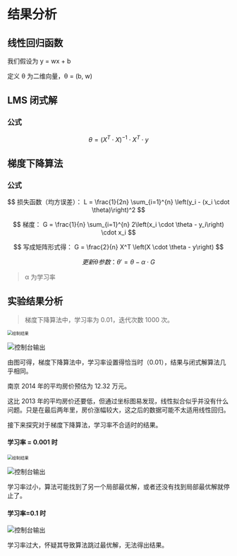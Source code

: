 # 结果分析



## 线性回归函数

我们假设为 y = wx + b

定义 θ 为二维向量，θ = (b, w)



## LMS 闭式解

### 公式

$$
\theta = \left( X^T \cdot X \right)^{-1} \cdot X^T \cdot y
$$





## 梯度下降算法

### 公式

$$
损失函数（均方误差）：
L = \frac{1}{2n} \sum_{i=1}^{n} \left(y_i - (x_i \cdot \theta)\right)^2
$$

$$
梯度：
G = \frac{1}{n} \sum_{i=1}^{n} 2\left(x_i \cdot \theta - y_i\right) \cdot x_i
$$

$$
写成矩阵形式得：
G = \frac{2}{n} X^T \left(X \cdot \theta - y\right)
$$

$$
更新 θ 参数：
\theta' = \theta - \alpha \cdot G
$$

> α 为学习率



## 实验结果分析

> 梯度下降算法中，学习率为 0.01，迭代次数 1000 次。

<img src="https://pics.saikaisa.top/image-20231126181942040.png" alt="绘制结果" style="zoom: 67%;" />

![控制台输出](https://pics.saikaisa.top/image-20231126182024165-17009940324871-17009946778776.png)

由图可得，梯度下降算法中，学习率设置得恰当时（0.01），结果与闭式解算法几乎相同。

南京 2014 年的平均房价预估为 12.32 万元。

这比 2013 年的平均房价还要低，但通过坐标图易发现，线性拟合似乎并没有什么问题。只是在最后两年里，房价涨幅较大，这之后的数据可能不太适用线性回归。



接下来探究对于梯度下降算法，学习率不合适时的结果。

#### 学习率 = 0.001 时

<img src="https://pics.saikaisa.top/image-20231126183123839.png" alt="绘制结果" style="zoom:67%;" />

![控制台输出](https://pics.saikaisa.top/image-20231126183155732.png)

学习率过小，算法可能找到了另一个局部最优解，或者还没有找到局部最优解就停止了。



#### 学习率=0.1 时

![控制台输出](https://pics.saikaisa.top/image-20231126183254054.png)

学习率过大，怀疑其导致算法跳过最优解，无法得出结果。

